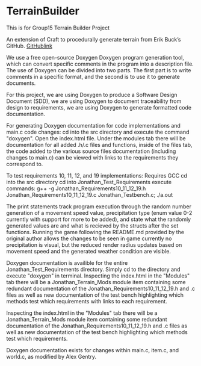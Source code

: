 # TerrainBuilder
This is for Group15 Terrain Builder Project 

An extension of Craft to procedurally generate terrain from Erik Buck’s GitHub. [GitHublink](https://github.com/erikbuck/Craft)
 
We use a free open-source Doxygen Doxygen program generation tool, which can convert specific comments in the program into a description file. The use of Doxygen can be divided into two parts. The first part is to write comments in a specific format, and the second is to use it to generate documents.

For this project, we are using Doxygen to produce a Software Design Document (SDD), we are using Doxygen to document traceability from design to requirements, we are using Doxygen to generate formatted code documentation.

For generating Doxygen documentation for code implementations and main.c code changes:
cd into the src directory and execute the command "doxygen". Open the index.html file. Under the modules tab there will be documentation for all added .h/.c files and functions, inside of the files tab, the code added to the various source files documentation (including changes to main.c) can be viewed with links to the requirements they correspond to.

To test requirements 10, 11, 12, and 19 implementations:
Requires GCC
cd into the src directory
cd into Jonathan_Test_Requirements
execute commands:
g++ -g Jonathan_Requirements10_11_12_19.h Jonathan_Requirements10_11_12_19.c Jonathan_Testbench.c; 
./a.out

The print statements track program execution through the random number generation of a movement speed value, precipitation type (enum value 0-2 currently with support for more to be added), and state what the randomly generated values are and what is recieved by the structs after the set functions. Running the game following the README.md provided by the original author allows the changes to be seen in game currently no precipitation is visual, but the reduced render radius updates based on movement speed and the generated weather condition are visible.

Doxygen documentation is availible for the entire Jonathan_Test_Requirements directory. Simply cd to the directory and execute "doxygen" in terminal. Inspecting the index.html in the "Modules" tab there will be a Jonathan_Terrain_Mods module item containing some redundant documentation of the Jonathan_Requirements10_11_12_19.h and .c files as well as new documentation of the test bench highlighting which methods test which requirements with links to each requirement.

Inspecting the index.html in the "Modules" tab there will be a Jonathan_Terrain_Mods module item containing some redundant documentation of the Jonathan_Requirements10_11_12_19.h and .c files as well as new documentation of the test bench highlighting which methods test which requirements.

Doxygen documentation exists for changes within main.c, item.c, and world.c, as modified by Alex Gentry.

